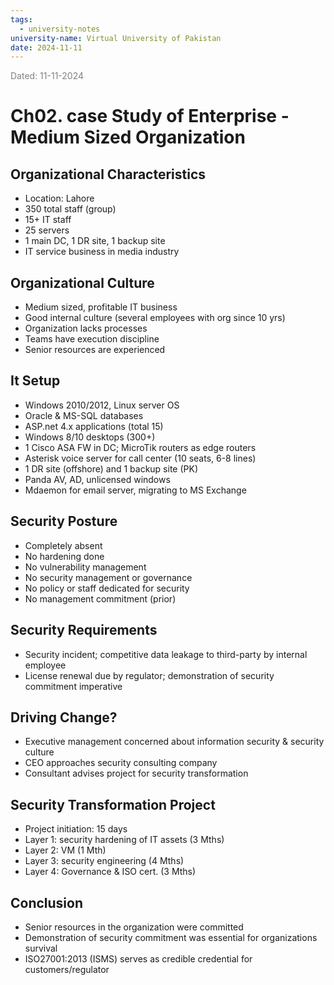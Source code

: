 ```yaml
---
tags:
  - university-notes
university-name: Virtual University of Pakistan
date: 2024-11-11
---
```


<span style="color: gray;">Dated: 11-11-2024</span>

# Ch02. case Study of Enterprise - Medium Sized Organization

## Organizational Characteristics

- Location: Lahore
- 350 total staff (group)
- 15+ IT staff
- 25 servers
- 1 main DC, 1 DR site, 1 backup site
- IT service business in media industry

## Organizational Culture

- Medium sized, profitable IT business
- Good internal culture (several employees with org since 10 yrs)
- Organization lacks processes
- Teams have execution discipline
- Senior resources are experienced

## It Setup

- Windows 2010/2012, Linux server OS
- Oracle & MS-SQL databases
- ASP.net 4.x applications (total 15)
- Windows 8/10 desktops (300+)
- 1 Cisco ASA FW in DC; MicroTik routers as edge routers
- Asterisk voice server for call center (10 seats, 6-8 lines)
- 1 DR site (offshore) and 1 backup site (PK)
- Panda AV, AD, unlicensed windows
- Mdaemon for email server, migrating to MS Exchange

## Security Posture

- Completely absent
- No hardening done
- No vulnerability management
- No security management or governance
- No policy or staff dedicated for security
- No management commitment (prior)

## Security Requirements

- Security incident; competitive data leakage to third-party by internal employee
- License renewal due by regulator; demonstration of security commitment imperative

## Driving Change?

- Executive management concerned about information security & security culture
- CEO approaches security consulting company
- Consultant advises project for security transformation

## Security Transformation Project

- Project initiation: 15 days
- Layer 1: security hardening of IT assets (3 Mths)
- Layer 2: VM (1 Mth)
- Layer 3: security engineering (4 Mths)
- Layer 4: Governance & ISO cert. (3 Mths)

## Conclusion

- Senior resources in the organization were committed
- Demonstration of security commitment was essential for organizations survival
- ISO27001:2013 (ISMS) serves as credible credential for customers/regulator
